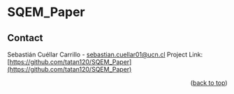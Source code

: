 # SQEM_Paper

<!-- CONTACT -->
## Contact

Sebastián Cuéllar Carrillo  - sebastian.cuellar01@ucn.cl
Project Link: [https://github.com/tatan120/SQEM_Paper](https://github.com/tatan120/SQEM_Paper)

<p align="right">(<a href="#readme-top">back to top</a>)</p>
